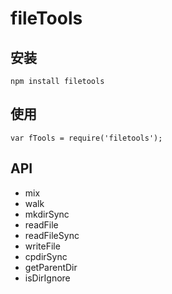 fileTools
=========

## 安装

```
npm install filetools
```

## 使用

```
var fTools = require('filetools');
```

## API

+ mix
+ walk
+ mkdirSync
+ readFile
+ readFileSync
+ writeFile
+ cpdirSync
+ getParentDir
+ isDirIgnore

